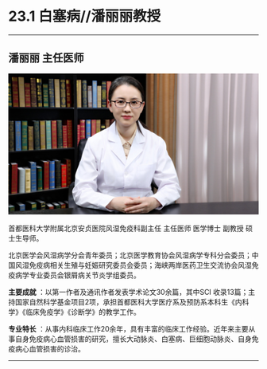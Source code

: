 # 23.1 白塞病//潘丽丽教授

---

## 潘丽丽 主任医师

![1684335363528](image/c23_001/1684335363528.png)

首都医科大学附属北京安贞医院风湿免疫科副主任 主任医师 医学博士 副教授 硕士生导师。

北京医学会风湿病学分会青年委员；北京医学教育协会风湿病学专科分会委员；中国风湿免疫病相关生殖与妊娠研究委员会委员；海峡两岸医药卫生交流协会风湿免疫病学专业委员会银屑病关节炎学组委员。


**主要成就** ：以第一作者及通讯作者发表学术论文30余篇，其中SCI 收录13篇；主持国家自然科学基金项目2项，承担首都医科大学医疗系及预防系本科生《内科学》《临床免疫学》《诊断学》的教学工作。


**专业特长** ：从事内科临床工作20余年，具有丰富的临床工作经验。近年来主要从事自身免疫病心血管损害的研究，擅长大动脉炎、白塞病、巨细胞动脉炎、自身免疫病心血管损害的诊治。

---
